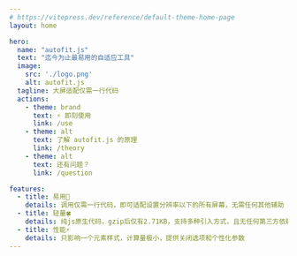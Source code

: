 ```yaml
---
# https://vitepress.dev/reference/default-theme-home-page
layout: home

hero:
  name: "autofit.js"
  text: "迄今为止最易用的自适应工具"
  image:
    src: './logo.png'
    alt: autofit.js
  tagline: 大屏适配仅需一行代码
  actions:
    - theme: brand
      text: ⚡ 即刻使用
      link: /use
    - theme: alt
      text: 了解 autofit.js 的原理
      link: /theory
    - theme: alt
      text: 还有问题？
      link: /question

features:
  - title: 易用🚀
    details: 调用仅需一行代码，即可适配设置分辨率以下的所有屏幕，无需任何其他辅助
  - title: 轻量🍀
    details: 纯js原生代码，gzip后仅有2.71KB，支持多种引入方式，且无任何第三方依赖
  - title: 性能⚡
    details: 只影响一个元素样式，计算量极小，提供关闭选项和个性化参数
---
```


<style>
:root {
    --vp-home-hero-name-color: transparent;
    --vp-home-hero-name-background: linear-gradient(-45deg, #bd34fe 10%, #41d1ff);

    --vp-home-hero-image-background-image: linear-gradient(-45deg, #bd34fe 50%, #47caff 50%);
    --vp-home-hero-image-filter: blur(88px);

    --vp-button-brand-border: transparent;
    --vp-button-brand-text: #fff;
    --vp-button-brand-bg: #5468ff;

    --vp-button-brand-hover-border: transparent;
    --vp-button-brand-hover-text: #fff;
    --vp-button-brand-hover-bg: #5c73e7;
}
</style>
